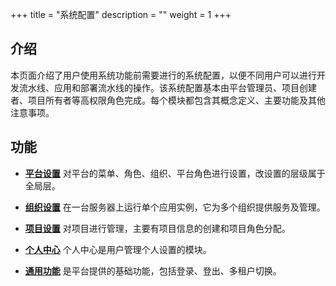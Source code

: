 +++
title = "系统配置"
description = ""
weight = 1
+++

<h2 id="1">介绍</h2>
  
本页面介绍了用户使用系统功能前需要进行的系统配置，以便不同用户可以进行开发流水线、应用和部署流水线的操作。该系统配置基本由平台管理员、项目创建者、项目所有者等高权限角色完成。每个模块都包含其概念定义、主要功能及其他注意事项。

<h2 id="1">功能</h2>

- [**平台设置**](../../user-guide/system-configuration/platform) 对平台的菜单、角色、组织、平台角色进行设置，改设置的层级属于全局层。

- [**组织设置**](../../user-guide/system-configuration/tenant) 在一台服务器上运行单个应用实例，它为多个组织提供服务及管理。

- [**项目设置**](../../user-guide/system-configuration/project) 对项目进行管理，主要有项目信息的创建和项目角色分配。

- [**个人中心**](../../user-guide/system-configuration/person) 个人中心是用户管理个人设置的模块。

- [**通用功能**](../../user-guide/system-configuration/common) 是平台提供的基础功能，包括登录、登出、多租户切换。
